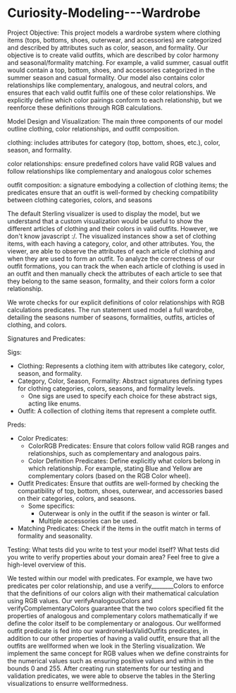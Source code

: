 # Curiosity-Modeling---Wardrobe

Project Objective: 
This project models a wardrobe system where clothing items (tops, bottoms, shoes, outerwear, and accessories) are categorized and described by attributes such as color, season, and formality. Our objective is to create valid outfits, which are described by color harmony and seasonal/formality matching. For example, a valid summer, casual outfit would contain a top, bottom, shoes, and accessories categorized in the summer season and casual formality. Our model also contains color relationships like complementary, analogous, and neutral colors, and ensures that each valid outfit fulfils one of these color relationships. We explicitly define which color pairings conform to each relationship, but we reenforce these definitions through RGB calculations.


Model Design and Visualization: 
The main three components of our model outline clothing, color relationships, and outfit composition. 

clothing: includes attributes for category (top, bottom, shoes, etc.), color, season, and formality. 

color relationships: ensure predefined colors have valid RGB values and follow relationships like complementary and analogous color schemes

outfit composition: a signature embodying a collection of clothing items; the predicates ensure that an outfit is well-formed by checking compatibility between clothing categories, colors, and seasons

The default Sterling visualizer is used to display the model, but we understand that a custom visualization would be useful to show the different articles of clothing and their colors in valid outfits. However, we don't know javascript :/. The visualized instances show a set of clothing items, with each having a category, color, and other attributes. You, the viewer, are able to observe the attributes of each article of clothing and when they are used to form an outfit. To analyze the correctness of our outfit formations, you can track the when each article of clothing is used in an outfit and then manually check the attributes of each article to see that they belong to the same season, formality, and their colors form a color relationship. 

We wrote checks for our explicit definitions of color relationships with RGB calculations predicates. The run statement used model a full wardrobe, detailing the seasons number of seasons, formalities, outfits, articles of clothing, and colors.

Signatures and Predicates: 

Sigs: 
- Clothing: Represents a clothing item with attributes like category, color, season, and formality.
- Category, Color, Season, Formality: Abstract signatures defining types for clothing categories, colors, seasons, and formality levels. 
    - One sigs are used to specify each choice for these abstract sigs, acting like enums. 
- Outfit: A collection of clothing items that represent a complete outfit.

Preds: 
- Color Predicates: 
    - ColorRGB Predicates: Ensure that colors follow valid RGB ranges and relationships, such as complementary and analogous pairs.
    - Color Definition Predicates: Define explicitly what colors belong in which relationship. For example, stating Blue and Yellow are complementary colors (based on the RGB Color wheel).
- Outfit Predicates: Ensure that outfits are well-formed by checking the compatibility of top, bottom, shoes, outerwear, and accessories based on their categories, colors, and seasons. 
    - Some specifics: 
        - Outerwear is only in the outfit if the season is winter or fall. 
        - Multiple accessories can be used. 
- Matching Predicates: Check if the items in the outfit match in terms of formality and seasonality. 

Testing: What tests did you write to test your model itself? What tests did you write to verify properties about your domain area? Feel free to give a high-level overview of this.

We tested within our model with predicates. For example, we have two predicates per color relationship, and use a verify________Colors to enforce that the definitions of our colors align with their mathematical calculation using RGB values. Our verifyAnalogousColors and verifyComplementaryColors guarantee that the two colors specified fit the properties of analogous and complementary colors mathematically if we define the color itself to be complementary or analogous. Our wellformed outfit predicate is fed into our wardroneHasValidOutfits predicates, in addition to our other properties of having a valid outfit, ensure that all the outfits are wellformed when we look in the Sterling visualization. We implement the same concept for RGB values when we define constraints for the numerical values such as ensuring positive values and within in the bounds 0 and 255. After creating run statements for our testing and validation predicates, we were able to observe the tables in the Sterling visualizations to ensurre wellformedness.





